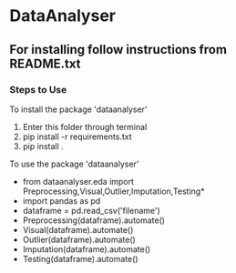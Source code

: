 # DataAnalyser
## For installing follow instructions from README.txt
### Steps to Use
To install the package 'dataanalyser'
1. Enter this folder through terminal
2. pip install -r requirements.txt
3. pip install .

To use the package 'dataanalyser'

* from dataanalyser.eda import Preprocessing,Visual,Outlier,Imputation,Testing*
*	import pandas as pd
*	dataframe = pd.read_csv('filename')
*	Preprocessing(dataframe).automate()
* Visual(dataframe).automate()
*	Outlier(dataframe).automate()
*	Imputation(dataframe).automate()
*	Testing(dataframe).automate()

